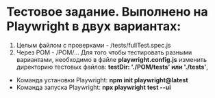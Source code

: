 # Тестовое задание. Выполнено на Playwright в двух вариантах:

1. Целым файлом с проверками - /tests/fullTest.spec.js
2. Через РОМ - /POM/...
Для того чтобы тестировать разными вариантами, необходимо в файле **playwright.config.js** изменить директорию тестовых файлов: **testDir: './POM/tests' или './tests'**, 

* Команда установки Playwright: **npm init playwright@latest**
* Команда запуска Playwright: **npx playwright test --ui**
